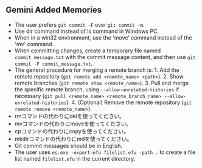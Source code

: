 ## Gemini Added Memories
- The user prefers `git commit -F` over `git commit -m`.
- Use dir command instead of ls command in Windows PC.
- When in a win32 environment, use the 'move' command instead of the 'mv' command.
- When committing changes, create a temporary file named `commit_message.txt` with the commit message content, and then use `git commit -F commit_message.txt`.
- The general procedure for merging a remote branch is: 1. Add the remote repository (`git remote add <remote_name> <path>`). 2. Show remote branches (`git remote show <remote_name>`). 3. Pull and merge the specific remote branch, using `--allow-unrelated-histories` if necessary (`git pull <remote_name> <remote_branch_name> --allow-unrelated-histories`). 4. (Optional) Remove the remote repository (`git remote remove <remote_name>`).
- rmコマンドの代わりにdelを使ってください。
- mvコマンドの代わりにmoveを使ってください。
- cpコマンドの代わりにcopyを使ってください。
- mkdirコマンドの代わりにmdを使ってください。
- Git commit messages should be in English.
- The user uses `es.exe -export-efu filelist.efu -path .` to create a file list named `filelist.efu` in the current directory.